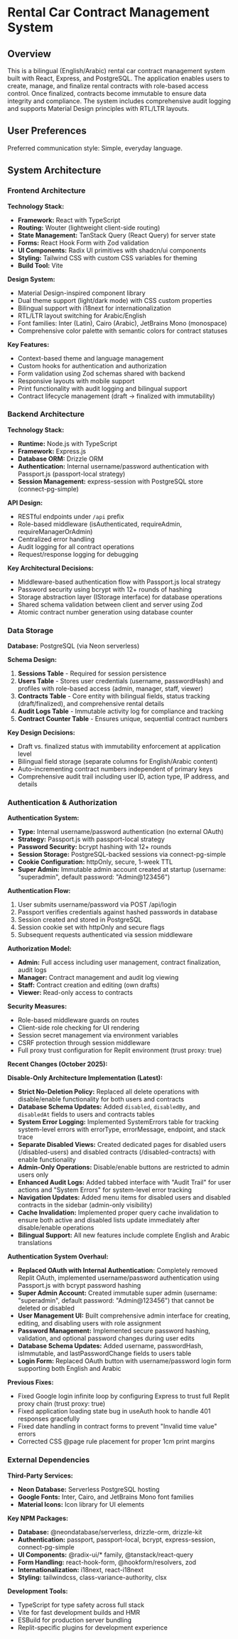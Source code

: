 # Rental Car Contract Management System

## Overview

This is a bilingual (English/Arabic) rental car contract management system built with React, Express, and PostgreSQL. The application enables users to create, manage, and finalize rental contracts with role-based access control. Once finalized, contracts become immutable to ensure data integrity and compliance. The system includes comprehensive audit logging and supports Material Design principles with RTL/LTR layouts.

## User Preferences

Preferred communication style: Simple, everyday language.

## System Architecture

### Frontend Architecture

**Technology Stack:**
- **Framework:** React with TypeScript
- **Routing:** Wouter (lightweight client-side routing)
- **State Management:** TanStack Query (React Query) for server state
- **Forms:** React Hook Form with Zod validation
- **UI Components:** Radix UI primitives with shadcn/ui components
- **Styling:** Tailwind CSS with custom CSS variables for theming
- **Build Tool:** Vite

**Design System:**
- Material Design-inspired component library
- Dual theme support (light/dark mode) with CSS custom properties
- Bilingual support with i18next for internationalization
- RTL/LTR layout switching for Arabic/English
- Font families: Inter (Latin), Cairo (Arabic), JetBrains Mono (monospace)
- Comprehensive color palette with semantic colors for contract statuses

**Key Features:**
- Context-based theme and language management
- Custom hooks for authentication and authorization
- Form validation using Zod schemas shared with backend
- Responsive layouts with mobile support
- Print functionality with audit logging and bilingual support
- Contract lifecycle management (draft → finalized with immutability)

### Backend Architecture

**Technology Stack:**
- **Runtime:** Node.js with TypeScript
- **Framework:** Express.js
- **Database ORM:** Drizzle ORM
- **Authentication:** Internal username/password authentication with Passport.js (passport-local strategy)
- **Session Management:** express-session with PostgreSQL store (connect-pg-simple)

**API Design:**
- RESTful endpoints under `/api` prefix
- Role-based middleware (isAuthenticated, requireAdmin, requireManagerOrAdmin)
- Centralized error handling
- Audit logging for all contract operations
- Request/response logging for debugging

**Key Architectural Decisions:**
- Middleware-based authentication flow with Passport.js local strategy
- Password security using bcrypt with 12+ rounds of hashing
- Storage abstraction layer (IStorage interface) for database operations
- Shared schema validation between client and server using Zod
- Atomic contract number generation using database counter

### Data Storage

**Database:** PostgreSQL (via Neon serverless)

**Schema Design:**

1. **Sessions Table** - Required for session persistence
2. **Users Table** - Stores user credentials (username, passwordHash) and profiles with role-based access (admin, manager, staff, viewer)
3. **Contracts Table** - Core entity with bilingual fields, status tracking (draft/finalized), and comprehensive rental details
4. **Audit Logs Table** - Immutable activity log for compliance and tracking
5. **Contract Counter Table** - Ensures unique, sequential contract numbers

**Key Design Decisions:**
- Draft vs. finalized status with immutability enforcement at application level
- Bilingual field storage (separate columns for English/Arabic content)
- Auto-incrementing contract numbers independent of primary keys
- Comprehensive audit trail including user ID, action type, IP address, and details

### Authentication & Authorization

**Authentication System:**
- **Type:** Internal username/password authentication (no external OAuth)
- **Strategy:** Passport.js with passport-local strategy
- **Password Security:** bcrypt hashing with 12+ rounds
- **Session Storage:** PostgreSQL-backed sessions via connect-pg-simple
- **Cookie Configuration:** httpOnly, secure, 1-week TTL
- **Super Admin:** Immutable admin account created at startup (username: "superadmin", default password: "Admin@123456")

**Authentication Flow:**
1. User submits username/password via POST /api/login
2. Passport verifies credentials against hashed passwords in database
3. Session created and stored in PostgreSQL
4. Session cookie set with httpOnly and secure flags
5. Subsequent requests authenticated via session middleware

**Authorization Model:**
- **Admin:** Full access including user management, contract finalization, audit logs
- **Manager:** Contract management and audit log viewing
- **Staff:** Contract creation and editing (own drafts)
- **Viewer:** Read-only access to contracts

**Security Measures:**
- Role-based middleware guards on routes
- Client-side role checking for UI rendering
- Session secret management via environment variables
- CSRF protection through session middleware
- Full proxy trust configuration for Replit environment (trust proxy: true)

**Recent Changes (October 2025):**

**Disable-Only Architecture Implementation (Latest):**
- **Strict No-Deletion Policy:** Replaced all delete operations with disable/enable functionality for both users and contracts
- **Database Schema Updates:** Added `disabled`, `disabledBy`, and `disabledAt` fields to users and contracts tables
- **System Error Logging:** Implemented SystemErrors table for tracking system-level errors with errorType, errorMessage, endpoint, and stack trace
- **Separate Disabled Views:** Created dedicated pages for disabled users (/disabled-users) and disabled contracts (/disabled-contracts) with enable functionality
- **Admin-Only Operations:** Disable/enable buttons are restricted to admin users only
- **Enhanced Audit Logs:** Added tabbed interface with "Audit Trail" for user actions and "System Errors" for system-level error tracking
- **Navigation Updates:** Added menu items for disabled users and disabled contracts in the sidebar (admin-only visibility)
- **Cache Invalidation:** Implemented proper query cache invalidation to ensure both active and disabled lists update immediately after disable/enable operations
- **Bilingual Support:** All new features include complete English and Arabic translations

**Authentication System Overhaul:**
- **Replaced OAuth with Internal Authentication:** Completely removed Replit OAuth, implemented username/password authentication using Passport.js with bcrypt password hashing
- **Super Admin Account:** Created immutable super admin (username: "superadmin", default password: "Admin@123456") that cannot be deleted or disabled
- **User Management UI:** Built comprehensive admin interface for creating, editing, and disabling users with role assignment
- **Password Management:** Implemented secure password hashing, validation, and optional password changes during user edits
- **Database Schema Updates:** Added username, passwordHash, isImmutable, and lastPasswordChange fields to users table
- **Login Form:** Replaced OAuth button with username/password login form supporting both English and Arabic

**Previous Fixes:**
- Fixed Google login infinite loop by configuring Express to trust full Replit proxy chain (trust proxy: true)
- Fixed application loading state bug in useAuth hook to handle 401 responses gracefully
- Fixed date handling in contract forms to prevent "Invalid time value" errors
- Corrected CSS @page rule placement for proper 1cm print margins

### External Dependencies

**Third-Party Services:**
- **Neon Database:** Serverless PostgreSQL hosting
- **Google Fonts:** Inter, Cairo, and JetBrains Mono font families
- **Material Icons:** Icon library for UI elements

**Key NPM Packages:**
- **Database:** @neondatabase/serverless, drizzle-orm, drizzle-kit
- **Authentication:** passport, passport-local, bcrypt, express-session, connect-pg-simple
- **UI Components:** @radix-ui/* family, @tanstack/react-query
- **Form Handling:** react-hook-form, @hookform/resolvers, zod
- **Internationalization:** i18next, react-i18next
- **Styling:** tailwindcss, class-variance-authority, clsx

**Development Tools:**
- TypeScript for type safety across full stack
- Vite for fast development builds and HMR
- ESBuild for production server bundling
- Replit-specific plugins for development experience
